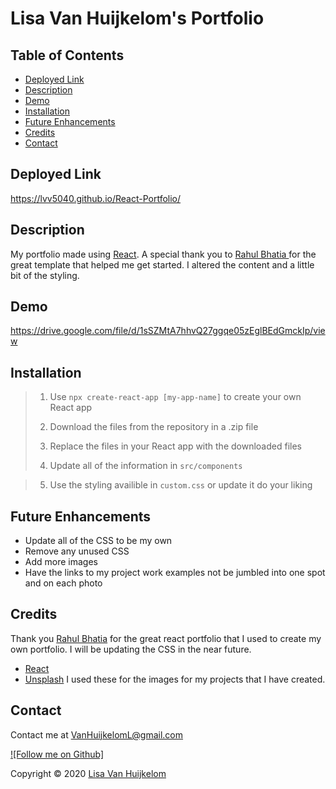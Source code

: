
# Lisa Van Huijkelom's Portfolio

## Table of Contents
- [Deployed Link](#deployed-link)
- [Description](#description)
- [Demo](#demo)
- [Installation](#installation)
- [Future Enhancements](#future-enhancements)
- [Credits](#Credits)
- [Contact](#Contact)

## Deployed Link

https://lvv5040.github.io/React-Portfolio/

## Description

My portfolio made using [React](https://reactjs.org/). A special thank you to [Rahul Bhatia ](https://github.com/rbhatia46/React-Portfolio) for the great template that helped me get started. I altered the content and a little bit of the styling.  

## Demo

https://drive.google.com/file/d/1sSZMtA7hhvQ27ggqe05zEglBEdGmckIp/view

## Installation

> 1. Use `npx create-react-app [my-app-name]` to create your own React app
>
> 2. Download the files from the repository in a .zip file
>
> 3. Replace the files in your React app with the downloaded files
>
> 4. Update all of the information in `src/components`

> 5. Use the styling availible in  `custom.css` or update it do your liking

## Future Enhancements

- Update all of the CSS to be my own 
- Remove any unused CSS 
- Add more images
- Have the links to my project work examples not be jumbled into one spot and on each photo 

## Credits

Thank you [Rahul Bhatia](https://github.com/rbhatia46/React-Portfolio) for the great react portfolio that I used to create my own portfolio. I will be updating the CSS in the near future. 

- [React](https://reactjs.org/)
- [Unsplash](https://unsplash.com/) I used these for the images for my projects that I have created. 


## Contact

Contact me at [VanHuijkelomL@gmail.com](mailto:VanHuijkelomL@gmail.com)

[![Follow me on Github]](https://github.com/lvv5040)

Copyright © 2020 [Lisa Van Huijkelom](https://github.com/lvv5040)